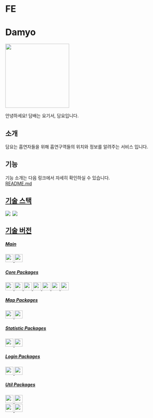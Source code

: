 # FE

# Damyo

<img height="200" src="https://github.com/user-attachments/assets/8081bf9c-20bf-494d-bc0c-6a235f1bc04d">

안녕하세요! 담배는 요기서, 담요입니다.

## 소개

담요는 흡연자들을 위해 흡연구역들의 위치와 정보를 알려주는 서비스 입니다.<br>

## 기능
기능 소개는 다음 링크에서 자세히 확인하실 수 있습니다.<br>
<a href="https://github.com/Alpha-Damyo">README.md

## 기술 스택

<div style="display: flex; gap: 6px;">
    <img src="https://img.shields.io/badge/Flutter-02569B?style=for-the-badge&logo=flutter&logoColor=white"/>
    <img src="https://img.shields.io/badge/Dart-0175C2?style=for-the-badge&logo=dart&logoColor=white"/>
</div>

## 기술 버전

##### Main

<img height="25" src="https://img.shields.io/badge/Flutter-3.22.3-blue"> <img height="25" src="https://img.shields.io/badge/Dart-3.4.4-blue"> <br>

##### Core Packages

<img height="25" src="https://img.shields.io/badge/http-1.2.1-blue"> <img height="25" src="https://img.shields.io/badge/go_router-14.2.3-blue"> <img height="25" src="https://img.shields.io/badge/provider-6.1.2-blue">
<img height="25" src="https://img.shields.io/badge/permission_handler-11.3.1-blue"> <img height="25" src="https://img.shields.io/badge/flutter_secure_storage-9.0.0-blue">
<img height="25" src="https://img.shields.io/badge/flutter_dotenv-5.1.0-blue"> <img height="25" src="https://img.shields.io/badge/sqflite-2.3.3+1-blue">

##### Map Packages

<img height="25" src="https://img.shields.io/badge/flutter_naver_map-1.2.3+1-brightgreen"> <img height="25" src="https://img.shields.io/badge/geolocator-12.0.0-blue"> <br>

##### Statistic Packages

<img height="25" src="https://img.shields.io/badge/fl_chart-0.67.0-blue"> <img height="25" src="https://img.shields.io/badge/intl-0.17.0-blue"> <br>

##### Login Packages

<img height="25" src="https://img.shields.io/badge/flutter_naver_login-1.8.0-brightgreen"> <img height="25" src="https://img.shields.io/badge/google_sign_in-6.2.1-white"> <br>

##### Util Packages

<img height="25" src="https://img.shields.io/badge/image_picker-1.1.2-blue"> <img height="25" height="25" src="https://img.shields.io/badge/flutter_rating_stars-1.1.0-blue"> <br>
<img height="25" src="https://img.shields.io/badge/flutter_native_splash-2.4.1-blue"> <img height="25" src="https://img.shields.io/badge/fluttertoast-8.2.5-blue"> <br>

